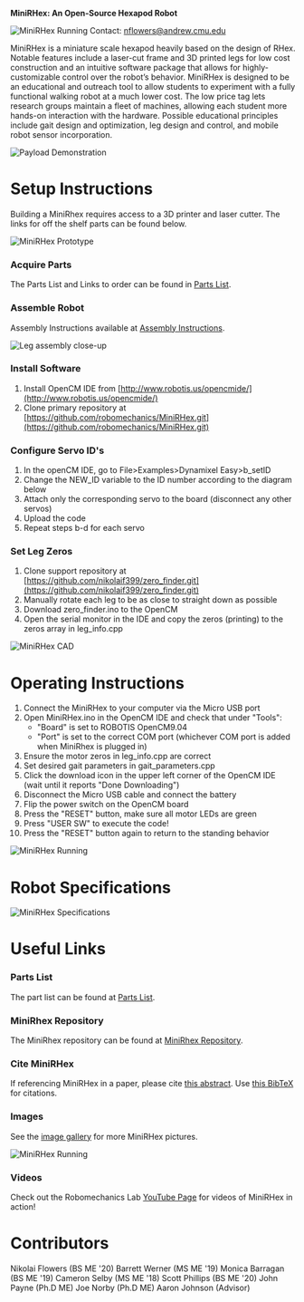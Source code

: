 **MiniRHex: An Open-Source Hexapod Robot**

![MiniRHex Running](Images/still.bmp)
Contact: nflowers@andrew.cmu.edu

MiniRHex is a miniature scale hexapod heavily based on the design of RHex. Notable features include a laser-cut frame and 3D printed legs for low cost construction and an intuitive software package that allows for highly-customizable control over the robot’s behavior. MiniRHex is designed to be an educational and outreach tool to allow students to experiment with a fully functional walking robot at a much lower cost. The low price tag lets research groups maintain a fleet of machines, allowing each student more hands-on interaction with the hardware. Possible educational principles include gait design and optimization, leg design and control, and mobile robot sensor incorporation.

![Payload Demonstration](Images/Brick_carrying.png)

# Setup Instructions
Building a MiniRhex requires access to a 3D printer and laser cutter. The links for off the shelf parts can be found below.

![MiniRHex Prototype](Images/mini1.jpg)

### Acquire Parts
The Parts List and Links to order can be found in [Parts List](https://github.com/robomechanics/MiniRHex/tree/master/HardwareList).

### Assemble Robot
Assembly Instructions available at [Assembly Instructions](https://github.com/robomechanics/MiniRHex/tree/master/Assembly).

![Leg assembly close-up](Images/1.jpg)

### Install Software
1. Install OpenCM IDE from [http://www.robotis.us/opencmide/](http://www.robotis.us/opencmide/)
2. Clone primary repository at [https://github.com/robomechanics/MiniRHex.git](https://github.com/robomechanics/MiniRHex.git)

### Configure Servo ID's
1. In the openCM IDE, go to File>Examples>Dynamixel Easy>b_setID
2. Change the NEW_ID variable to the ID number according to the diagram below
3. Attach only the corresponding servo to the board (disconnect any other servos)
4. Upload the code
5. Repeat steps b-d for each servo

### Set Leg Zeros
1. Clone support repository at [https://github.com/nikolaif399/zero_finder.git](https://github.com/nikolaif399/zero_finder.git)
2. Manually rotate each leg to be as close to straight down as possible
3. Download zero_finder.ino to the OpenCM
4. Open the serial monitor in the IDE and copy the zeros (printing) to the zeros array in leg_info.cpp

![MiniRHex CAD](Images/RHex_Mini_IDS.JPG)

# Operating Instructions
1. Connect the MiniRHex to your computer via the Micro USB port
2. Open MiniRHex.ino in the OpenCM IDE and check that under "Tools":
   - "Board" is set to ROBOTIS OpenCM9.04
   - "Port" is set to the correct COM port (whichever COM port is added when MiniRhex is plugged in)
3. Ensure the motor zeros in leg_info.cpp are correct
4. Set desired gait parameters in gait_parameters.cpp
5. Click the download icon in the upper left corner of the OpenCM IDE (wait until it reports "Done Downloading")
6. Disconnect the Micro USB cable and connect the battery
7. Flip the power switch on the OpenCM board
8. Press the "RESET" button, make sure all motor LEDs are green
9. Press "USER SW" to execute the code!
10. Press the "RESET" button again to return to the standing behavior

![MiniRHex Running](Images/miniOnRock.bmp)

# Robot Specifications
![MiniRHex Specifications](Images/Spec_Chart.png)

# Useful Links
### Parts List
The part list can be found at [Parts List](https://github.com/robomechanics/MiniRHex/tree/master/HardwareList).
### MiniRhex Repository
The MiniRhex repository can be found at [MiniRhex Repository](https://github.com/robomechanics/MiniRHex.git).
### Cite MiniRHex
If referencing MiniRHex in a paper, please cite [this abstract](http://www.andrew.cmu.edu/user/amj1/papers/RSS2018ws_MiniRHex.pdf).
Use [this BibTeX](https://github.com/robomechanics/MiniRHex/blob/master/citation.txt) for citations.
### Images
See the [image gallery](https://robomechanics.github.io/MiniRHex/Images/) for more MiniRHex pictures.

![MiniRHex Running](Images/miniOnRock.bmp)
### Videos
Check out the Robomechanics Lab [YouTube Page](https://www.youtube.com/channel/UCKD78aZAsdB9-JTwrt6Q1KA) for videos of MiniRHex in action!

# Contributors
Nikolai Flowers (BS ME '20)
Barrett Werner (MS ME '19)
Monica Barragan (BS ME '19)
Cameron Selby (MS ME '18)
Scott Phillips (BS ME '20)
John Payne (Ph.D ME)
Joe Norby (Ph.D ME)
Aaron Johnson (Advisor)





